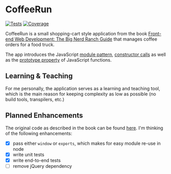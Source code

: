 # CoffeeRun

[![Tests](https://github.com/tkraak/coffeerun/actions/workflows/ci.yml/badge.svg)](https://travis-ci.org/tkraak/coffeerun)
[![Coverage](https://coveralls.io/repos/github/tkraak/coffeerun/badge.svg)](https://coveralls.io/github/tkraak/coffeerun)

CoffeeRun is a small shopping-cart style application from the book [Front-end Web Development: The Big Nerd Ranch Guide](https://www.bignerdranch.com/books/front-end-web-development/) that manages coffee orders for a food truck.

The app introduces the JavaScript [module pattern](https://github.com/getify/You-Dont-Know-JS/blob/master/scope%20%26%20closures/ch5.md#modules), [constructor calls](https://github.com/getify/You-Dont-Know-JS/blob/master/this%20%26%20object%20prototypes/ch5.md#constructor-or-call) as well as the [prototype property](https://github.com/getify/You-Dont-Know-JS/blob/master/this%20%26%20object%20prototypes/ch5.md#class-functions) of JavaScript functions.

## Learning & Teaching

For me personally, the application serves as a learning and teaching tool, which is the main reason for keeping complexity as low as possible (no build tools, transpilers, etc.)

## Planned Enhancements

The original code as described in the book can be found [here](https://github.com/bignerdranch/nybblr-javascript-book-walkthrough/tree/master/coffeerun). I'm thinking of the following enhancements:

- [x] pass either `window` or `exports`, which makes for easy module re-use in node
- [x] write unit tests
- [x] write end-to-end tests
- [ ] remove jQuery dependency
